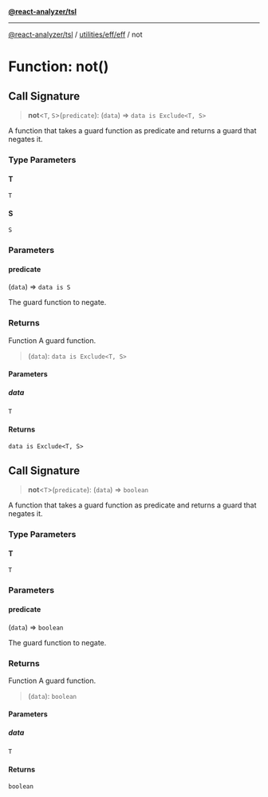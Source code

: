 [**@react-analyzer/tsl**](../../../../README.md)

***

[@react-analyzer/tsl](../../../../README.md) / [utilities/eff/eff](../README.md) / not

# Function: not()

## Call Signature

> **not**\<`T`, `S`\>(`predicate`): (`data`) => `data is Exclude<T, S>`

A function that takes a guard function as predicate and returns a guard that negates it.

### Type Parameters

#### T

`T`

#### S

`S`

### Parameters

#### predicate

(`data`) => `data is S`

The guard function to negate.

### Returns

Function A guard function.

> (`data`): `data is Exclude<T, S>`

#### Parameters

##### data

`T`

#### Returns

`data is Exclude<T, S>`

## Call Signature

> **not**\<`T`\>(`predicate`): (`data`) => `boolean`

A function that takes a guard function as predicate and returns a guard that negates it.

### Type Parameters

#### T

`T`

### Parameters

#### predicate

(`data`) => `boolean`

The guard function to negate.

### Returns

Function A guard function.

> (`data`): `boolean`

#### Parameters

##### data

`T`

#### Returns

`boolean`
